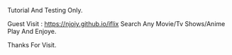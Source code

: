 Tutorial And Testing Only.

Guest Visit : https://njoiy.github.io/iflix
Search Any Movie/Tv Shows/Anime
Play And Enjoye.

Thanks For Visit.
